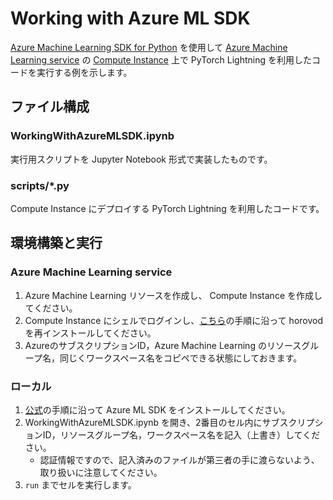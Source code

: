 # Working with Azure ML SDK

[Azure Machine Learning SDK for Python](https://docs.microsoft.com/ja-jp/python/api/overview/azure/ml/?view=azure-ml-py) を使用して [Azure Machine Learning service](https://docs.microsoft.com/ja-jp/azure/machine-learning/overview-what-is-azure-machine-learning) の [Compute Instance](https://docs.microsoft.com/ja-jp/azure/machine-learning/concept-compute-instance) 上で PyTorch Lightning を利用したコードを実行する例を示します。


## ファイル構成

### WorkingWithAzureMLSDK.ipynb

実行用スクリプトを Jupyter Notebook 形式で実装したものです。

### scripts/*.py

Compute Instance にデプロイする PyTorch Lightning を利用したコードです。


## 環境構築と実行

### Azure Machine Learning service

1. Azure Machine Learning リソースを作成し、 Compute Instance を作成してください。
2. Compute Instance にシェルでログインし、[こちら](https://k14i.github.io/2021/08/19/Resolve-ImportError-to-use-PyTorch-Lightning-on-Azure-Machine-Learning-Compute-Instance/)の手順に沿って horovod を再インストールしてください。
3. AzureのサブスクリプションID，Azure Machine Learning のリソースグループ名，同じくワークスペース名をコピペできる状態にしておきます。

### ローカル

1. [公式](https://docs.microsoft.com/ja-jp/python/api/overview/azure/ml/install?view=azure-ml-py)の手順に沿って Azure ML SDK をインストールしてください。
2. WorkingWithAzureMLSDK.ipynb を開き、2番目のセル内にサブスクリプションID，リソースグループ名，ワークスペース名を記入（上書き）してください。
    - 認証情報ですので、記入済みのファイルが第三者の手に渡らないよう、取り扱いに注意してください。
3. `run` までセルを実行します。
